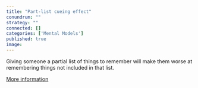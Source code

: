 ```yaml
---
title: "Part-list cueing effect"
conundrum: ""
strategy: ""
connected: []
categories: ['Mental Models']
published: true
image: 
---
```


Giving someone a partial list of things to remember will make them worse at remembering things not included in that list.

[More information](https://en.wikipedia.org/wiki/Memory_inhibition#Part-set_cuing_effect)


